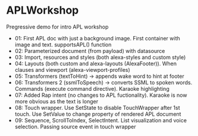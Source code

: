 # APLWorkshop
Pregressive demo for intro APL workshop

- 01: First APL doc with just a background image. First container with image and text. supportsAPL() function
- 02: Parameterized document (from payload) with datasource
- 03: Import, resources and styles (both alexa-styles and custom style)
- 04: Layouts (both custom and alexa-layouts (AlexaFooter)). When clauses and viewport (alexa-viewport-profiles)
- 05: Transformers (textToHint) -> appends wake word to hint at footer
- 06: Transformers 2 (ssmlToSpeech) -> converts SSML to spoken words. Commands (execute command directive). Karaoke highlighting
- 07: Added Rap intent (no changes to APL fuctionality). Karaoke is now more obvious as the text is longer
- 08: Touch wrapper. Use SetState to disable TouchWrapper after 1st touch. Use SetValue to change property of rendered APL document
- 09: Sequence, ScrollToIndex, SelectIntent. List visualization and voice selection. Passing source event in touch wrapper
